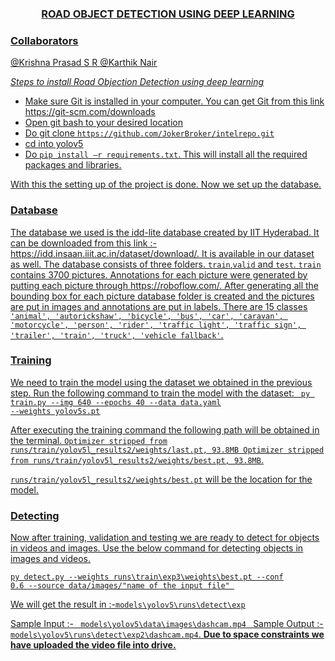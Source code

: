 
<center><h3><u>ROAD OBJECT DETECTION USING DEEP LEARNING</h3></center>
  
<h3><u>Collaborators </h1>

<a href="https://github.com/KrishnaPrasadSr2002">@Krishna Prasad S R</a>
<a href="https://github.com/JokerBroker">@Karthik Nair</a>

<u>*Steps to install Road Objection Detection using deep learning*</u>

<ul>
<li>Make sure Git is installed in your computer. You can get Git from this link <a href="https://git-scm.com/downloads">https://git-scm.com/downloads</a>
<li>Open git bash to your desired location
<li>Do git clone <code>https://github.com/JokerBroker/intelrepo.git</code>
<li>cd into yolov5
<li>Do <code>pip install –r requirements.txt</code>. This will install all the required packages and libraries.
</ul>
With this the setting up of the project is done. Now we set up the database. 
<h3><u>Database</h3>
The database we used is the idd-lite database created by IIT Hyderabad.   
It can be downloaded from this link :-<a href="https://idd.insaan.iiit.ac.in/dataset/download/">https://idd.insaan.iiit.ac.in/dataset/download/</a>. It is available in our dataset as well. The database consists of three folders. <code>train</code>,<code>valid</code> and <code>test</code>.  <code>train</code> contains 3700 pictures. Annotations for each picture were generated by putting each picture through  <a href="https://roboflow.com/">https://roboflow.com/</a>. After generating all the bounding box for each picture database folder is created and the pictures are put in images and annotations are put in labels. There are 15 classes <code>'animal', 'autorickshaw', 'bicycle', 'bus', 'car', 'caravan', 'motorcycle', 'person', 'rider', 'traffic light', 'traffic sign', 'trailer', 'train', 'truck', 'vehicle fallback'</code>.  

<h3><u>Training</u></h3>

We need to train the model using the dataset we obtained in the previous step. Run the following command to train the model with the dataset:
<code> py train.py --img 640 --epochs 40 --data data.yaml  --weights yolov5s.pt</code>

After executing the training command the following path will be obtained in the terminal. 
<code>Optimizer stripped from runs/train/yolov5l_results2/weights/last.pt, 93.8MB Optimizer stripped from runs/train/yolov5l_results2/weights/best.pt, 93.8MB</code>.

<code>runs/train/yolov5l_results2/weights/best.pt</code> will be the location for the model.

<h3><u>Detecting</u></h3>
Now after training, validation and testing we are ready to detect for objects in videos and images. Use the below command for detecting objects in images and videos. 

<code>py detect.py --weights runs\train\exp3\weights\best.pt --conf 0.6 --source data/images/"name of the input file"   </code>

We will get the result in :-<code>models\yolov5\runs\detect\exp</code> 

Sample Input :- <code> models\yolov5\data\images\dashcam.mp4 </code>
Sample Output :- <code>models\yolov5\runs\detect\exp2\dashcam.mp4</code>. **Due to space constraints we have uploaded the video file into <a href="https://drive.google.com/file/d/17NHPCXf_N0WIt1VKMOvJmcXsCbltkrKF/view?usp=sharing">drive</a>.**
